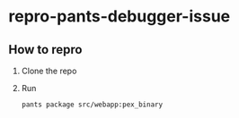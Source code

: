 # repro-pants-debugger-issue

## How to repro

1. Clone the repo
2. Run

   ```bash
   pants package src/webapp:pex_binary
   ```
